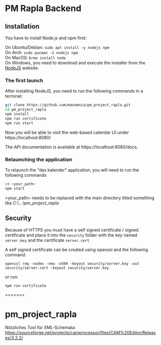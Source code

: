 # PM Rapla Backend

## Installation
You have to install Node.js and npm first:

On Ubuntu/Debian: `sudo apt install -y nodejs npm` \
On Arch: `sudo pacman -S nodejs npm` \
On MacOS: `brew install node`\
On Windows, you need to download and execute the installer from the [NodeJS](https://nodejs.org/en/download/) website.

### The first launch

After installing NodeJS, you need to run the following commands in a terminal:
```bash
git clone https://github.com/maxomnia/pm_project_rapla.git
cd pm_project_rapla
npm install
npm run certificate
npm run start
```

Now you will be able to visit the web-based calendar UI under https://localhost:8080/

The API documentation is available at https://localhost:8080/docs.

### Relaunching the application
To relaunch the "das kalender" application, you will need to run the following commands
```bash
cd <your_path>
npm start
```
<your_path> needs to be replaced with the main directory titled something like *C:\\...\pm_project_rapla*

## Security

Because of HTTPS you must have a self signed certificate / signed certificate and place it into the `security` folder with the key named `server.key` and the certificate `server.cert`

A self signed certificate can be created using openssl and the following command:

`openssl req -nodes -new -x509 -keyout security/server.key -out security/server.cert -keyout security/server.key`

or run:

`npm run certificate`

=======

# pm_project_rapla

Nützliches Tool für XML-Schemata: https://sourceforge.net/projects/camprocessor/files/CAM%20Editor/Releases/3.2.2/
